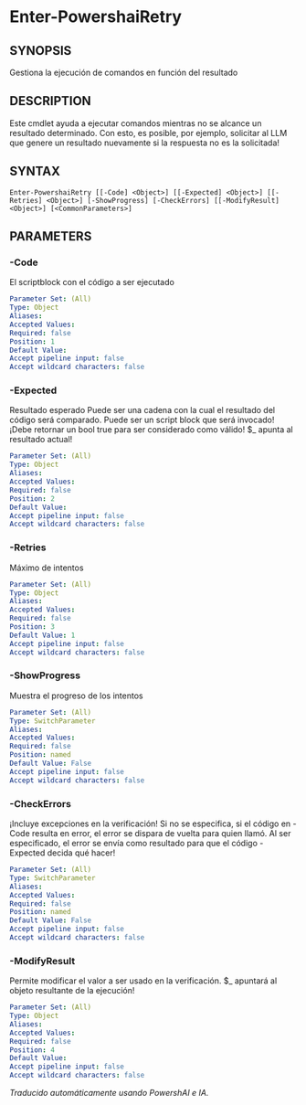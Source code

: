 ﻿---
external help file: powershai-help.xml
schema: 2.0.0
powershai: true
---

# Enter-PowershaiRetry

## SYNOPSIS <!--!= @#Synop !-->
Gestiona la ejecución de comandos en función del resultado

## DESCRIPTION <!--!= @#Desc !-->
Este cmdlet ayuda a ejecutar comandos mientras no se alcance un resultado determinado.
Con esto, es posible, por ejemplo, solicitar al LLM que genere un resultado nuevamente si la respuesta no es la solicitada!

## SYNTAX <!--!= @#Syntax !-->

```
Enter-PowershaiRetry [[-Code] <Object>] [[-Expected] <Object>] [[-Retries] <Object>] [-ShowProgress] [-CheckErrors] [[-ModifyResult] <Object>] [<CommonParameters>]
```

## PARAMETERS <!--!= @#Params !-->

### -Code
El scriptblock con el código a ser ejecutado

```yml
Parameter Set: (All)
Type: Object
Aliases: 
Accepted Values: 
Required: false
Position: 1
Default Value: 
Accept pipeline input: false
Accept wildcard characters: false
```

### -Expected
Resultado esperado 
Puede ser una cadena con la cual el resultado del código será comparado.
Puede ser un script block que será invocado!
¡Debe retornar un bool true para ser considerado como válido!
$_ apunta al resultado actual!

```yml
Parameter Set: (All)
Type: Object
Aliases: 
Accepted Values: 
Required: false
Position: 2
Default Value: 
Accept pipeline input: false
Accept wildcard characters: false
```

### -Retries
Máximo de intentos

```yml
Parameter Set: (All)
Type: Object
Aliases: 
Accepted Values: 
Required: false
Position: 3
Default Value: 1
Accept pipeline input: false
Accept wildcard characters: false
```

### -ShowProgress
Muestra el progreso de los intentos

```yml
Parameter Set: (All)
Type: SwitchParameter
Aliases: 
Accepted Values: 
Required: false
Position: named
Default Value: False
Accept pipeline input: false
Accept wildcard characters: false
```

### -CheckErrors
¡Incluye excepciones en la verificación!
Si no se especifica, si el código en -Code resulta en error, el error se dispara de vuelta para quien llamó.
Al ser especificado, el error se envía como resultado para que el código -Expected decida qué hacer!

```yml
Parameter Set: (All)
Type: SwitchParameter
Aliases: 
Accepted Values: 
Required: false
Position: named
Default Value: False
Accept pipeline input: false
Accept wildcard characters: false
```

### -ModifyResult
Permite modificar el valor a ser usado en la verificación. $_ apuntará al objeto resultante de la ejecución!

```yml
Parameter Set: (All)
Type: Object
Aliases: 
Accepted Values: 
Required: false
Position: 4
Default Value: 
Accept pipeline input: false
Accept wildcard characters: false
```


<!--PowershaiAiDocBlockStart-->
_Traducido automáticamente usando PowershAI e IA._
<!--PowershaiAiDocBlockEnd-->

